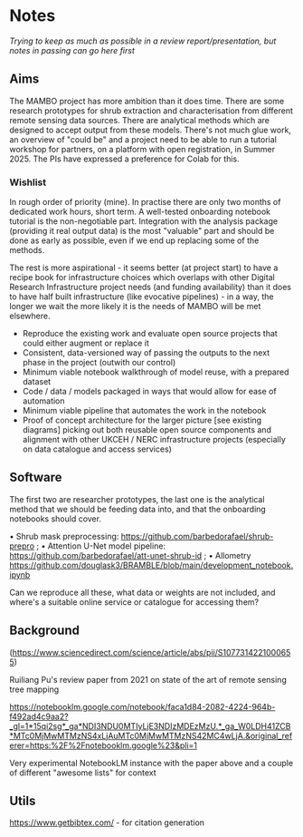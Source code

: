 # Notes

_Trying to keep as much as possible in a review report/presentation, but notes in passing can go here first_

## Aims

The MAMBO project has more ambition than it does time. There are some research prototypes for shrub extraction and characterisation from different remote sensing data sources. There are analytical methods which are designed to accept output from these models. There's not much glue work, an overview of "could be" and a project need to be able to run a tutorial workshop for partners, on a platform with open registration, in Summer 2025. The PIs have expressed a preference for Colab for this.

### Wishlist

In rough order of priority (mine). In practise there are only two months of dedicated work hours, short term. A well-tested onboarding notebook tutorial is the non-negotiable part. Integration with the analysis package (providing it real output data) is the most "valuable" part and should be done as early as possible, even if we end up replacing some of the methods.

The rest is more aspirational - it seems better (at project start) to have a recipe book for infrastructure choices which overlaps with other Digital Research Infrastructure project needs (and funding availability) than it does to have half built infrastructure (like evocative pipelines) - in a way, the longer we wait the more likely it is the needs of MAMBO will be met elsewhere.

* Reproduce the existing work and evaluate open source projects that could either augment or replace it
* Consistent, data-versioned way of passing the outputs to the next phase in the project (outwith our control)
* Minimum viable notebook walkthrough of model reuse, with a prepared dataset
* Code / data / models packaged in ways that would allow for ease of automation
* Minimum viable pipeline that automates the work in the notebook
* Proof of concept architecture for the larger picture [see existing diagrams] picking out both reusable open source components and alignment with other UKCEH / NERC infrastructure projects (especially on data catalogue and access services)

## Software

The first two are researcher prototypes, the last one is the analytical method that we should be feeding data into, and that the onboarding notebooks should cover.

•	Shrub mask preprocessing: https://github.com/barbedorafael/shrub-prepro ; 
•	Attention U-Net model pipeline: https://github.com/barbedorafael/att-unet-shrub-id ; 
•	Allometry https://github.com/douglask3/BRAMBLE/blob/main/development_notebook.ipynb

Can we reproduce all these, what data or weights are not included, and where's a suitable online service or catalogue for accessing them?


## Background

(https://www.sciencedirect.com/science/article/abs/pii/S1077314221000655)

Ruiliang Pu's review paper from 2021 on state of the art of remote sensing tree mapping

https://notebooklm.google.com/notebook/faca1d84-2082-4224-964b-f492ad4c9aa2?_gl=1*15qi2sg*_ga*NDI3NDU0MTIyLjE3NDIzMDEzMzU.*_ga_W0LDH41ZCB*MTc0MjMwMTMzNS4xLjAuMTc0MjMwMTMzNS42MC4wLjA.&original_referer=https:%2F%2Fnotebooklm.google%23&pli=1

Very experimental NotebookLM instance with the paper above and a couple of different "awesome lists" for context

## Utils

https://www.getbibtex.com/ - for citation generation
